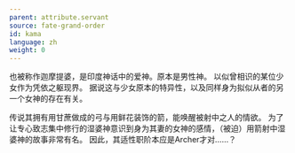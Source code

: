```yaml
---
parent: attribute.servant
source: fate-grand-order
id: kama
language: zh
weight: 0
---
```


也被称作迦摩提婆，是印度神话中的爱神。原本是男性神。
以似曾相识的某位少女作为凭依之躯现界。
据说这与少女原本的特异性，以及同样身为拟似从者的另一个女神的存在有关。

传说其拥有用甘蔗做成的弓与用鲜花装饰的箭，能唤醒被射中之人的情欲。
为了让专心致志集中修行的湿婆神意识到身为其妻的女神的感情，（被迫）用箭射中湿婆神的故事非常有名。
因此，其适性职阶本应是Archer才对……？
